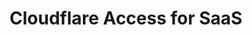 ---
pcx_content_type: navigation
title: Cloudflare Access for SaaS
external_link: /cloudflare-one/tutorials/area-1/
weight: 4
_build:
  publishResources: false
  render: never
--- 
